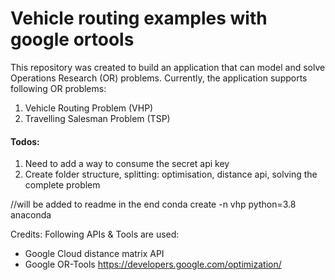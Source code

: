 # Vehicle routing examples with google ortools

This repository was created to build an application that can model and solve Operations Research (OR) problems. Currently, the application supports following OR problems:
1. Vehicle Routing Problem (VHP)
2. Travelling Salesman Problem (TSP)



#### Todos:
1. Need to add a way to consume the secret api key 
2. Create folder structure, splitting: optimisation, distance api, solving the complete problem


//will be added to readme in the end
conda create -n vhp python=3.8 anaconda

Credits:
Following APIs & Tools are used:
- Google Cloud distance matrix API
- Google OR-Tools https://developers.google.com/optimization/
